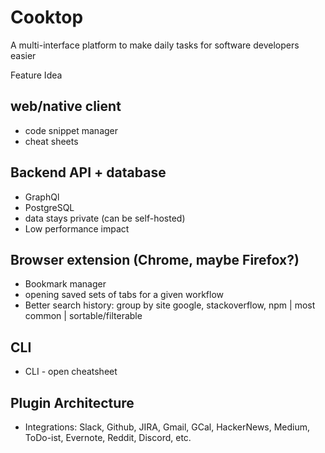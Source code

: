 # Cooktop

A multi-interface platform to make daily tasks for software developers easier

Feature Idea
## web/native client
- code snippet manager
- cheat sheets

## Backend API + database
- GraphQl
- PostgreSQL
- data stays private (can be self-hosted)
- Low performance impact

## Browser extension (Chrome, maybe Firefox?)
- Bookmark manager
- opening saved sets of tabs for a given workflow
- Better search history: group by site google, stackoverflow, npm | most common | sortable/filterable

## CLI
- CLI - open cheatsheet

## Plugin Architecture
- Integrations: Slack, Github, JIRA, Gmail, GCal, HackerNews, Medium, ToDo-ist, Evernote, Reddit, Discord, etc.
